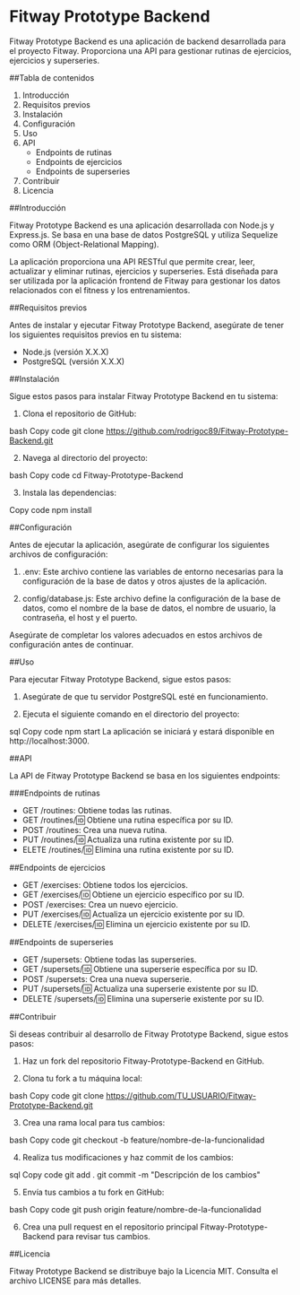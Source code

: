 # Fitway Prototype Backend

Fitway Prototype Backend es una aplicación de backend desarrollada para el proyecto Fitway. Proporciona una API para gestionar rutinas de ejercicios, ejercicios y superseries.

##Tabla de contenidos

1. Introducción
2. Requisitos previos
3. Instalación
4. Configuración
5. Uso
6. API
   - Endpoints de rutinas
   - Endpoints de ejercicios
   - Endpoints de superseries
7. Contribuir
8. Licencia

##Introducción

Fitway Prototype Backend es una aplicación desarrollada con Node.js y Express.js. Se basa en una base de datos PostgreSQL y utiliza Sequelize como ORM (Object-Relational Mapping).

La aplicación proporciona una API RESTful que permite crear, leer, actualizar y eliminar rutinas, ejercicios y superseries. Está diseñada para ser utilizada por la aplicación frontend de Fitway para gestionar los datos relacionados con el fitness y los entrenamientos.

##Requisitos previos

Antes de instalar y ejecutar Fitway Prototype Backend, asegúrate de tener los siguientes requisitos previos en tu sistema:

- Node.js (versión X.X.X)
- PostgreSQL (versión X.X.X)

##Instalación

Sigue estos pasos para instalar Fitway Prototype Backend en tu sistema:

1. Clona el repositorio de GitHub:

bash
Copy code
git clone https://github.com/rodrigoc89/Fitway-Prototype-Backend.git

2. Navega al directorio del proyecto:

bash
Copy code
cd Fitway-Prototype-Backend

3. Instala las dependencias:

Copy code
npm install

##Configuración

Antes de ejecutar la aplicación, asegúrate de configurar los siguientes archivos de configuración:

1. .env: Este archivo contiene las variables de entorno necesarias para la configuración de la base de datos y otros ajustes de la aplicación.

2. config/database.js: Este archivo define la configuración de la base de datos, como el nombre de la base de datos, el nombre de usuario, la contraseña, el host y el puerto.

Asegúrate de completar los valores adecuados en estos archivos de configuración antes de continuar.

##Uso

Para ejecutar Fitway Prototype Backend, sigue estos pasos:

1. Asegúrate de que tu servidor PostgreSQL esté en funcionamiento.

2. Ejecuta el siguiente comando en el directorio del proyecto:

sql
Copy code
npm start
La aplicación se iniciará y estará disponible en http://localhost:3000.

##API

La API de Fitway Prototype Backend se basa en los siguientes endpoints:

###Endpoints de rutinas

- GET /routines: Obtiene todas las rutinas.
- GET /routines/:id: Obtiene una rutina específica por su ID.
- POST /routines: Crea una nueva rutina.
- PUT /routines/:id: Actualiza una rutina existente por su ID.
- ELETE /routines/:id: Elimina una rutina existente por su ID.

##Endpoints de ejercicios

- GET /exercises: Obtiene todos los ejercicios.
- GET /exercises/:id: Obtiene un ejercicio específico por su ID.
- POST /exercises: Crea un nuevo ejercicio.
- PUT /exercises/:id: Actualiza un ejercicio existente por su ID.
- DELETE /exercises/:id: Elimina un ejercicio existente por su ID.

##Endpoints de superseries

- GET /supersets: Obtiene todas las superseries.
- GET /supersets/:id: Obtiene una superserie específica por su ID.
- POST /supersets: Crea una nueva superserie.
- PUT /supersets/:id: Actualiza una superserie existente por su ID.
- DELETE /supersets/:id: Elimina una superserie existente por su ID.

##Contribuir

Si deseas contribuir al desarrollo de Fitway Prototype Backend, sigue estos pasos:

1. Haz un fork del repositorio Fitway-Prototype-Backend en GitHub.

2. Clona tu fork a tu máquina local:

bash
Copy code
git clone https://github.com/TU_USUARIO/Fitway-Prototype-Backend.git

3. Crea una rama local para tus cambios:

bash
Copy code
git checkout -b feature/nombre-de-la-funcionalidad

4. Realiza tus modificaciones y haz commit de los cambios:

sql
Copy code
git add .
git commit -m "Descripción de los cambios"

5. Envía tus cambios a tu fork en GitHub:

bash
Copy code
git push origin feature/nombre-de-la-funcionalidad

6. Crea una pull request en el repositorio principal Fitway-Prototype-Backend para revisar tus cambios.

##Licencia

Fitway Prototype Backend se distribuye bajo la Licencia MIT. Consulta el archivo LICENSE para más detalles.
